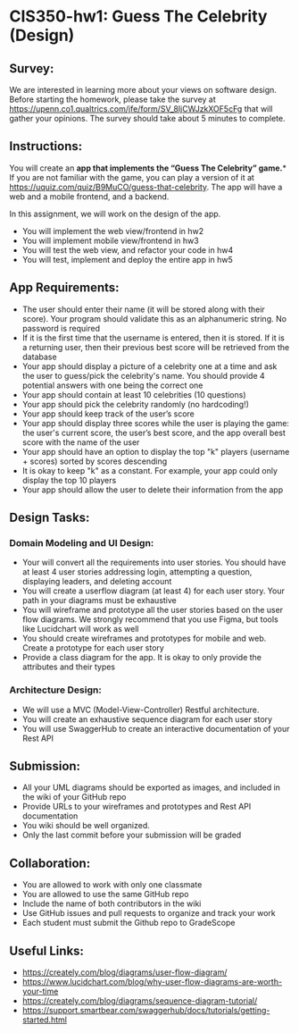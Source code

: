 # CIS350-hw1: Guess The Celebrity (Design)


## Survey:

We are interested in learning more about your views on software design.
Before starting the homework, please take the survey at https://upenn.co1.qualtrics.com/jfe/form/SV_8IjCWJzkXOF5cFg
that will gather your opinions. The survey should take about 5 minutes to complete.

## Instructions:
 
You will create an **app that implements the “Guess The Celebrity” game.*** 
If you are not familiar with the game, you can play a version of it at https://uquiz.com/quiz/B9MuCO/guess-that-celebrity.
The app will have a web and a mobile frontend, and a backend.


In this assignment, we will work on the design of the app.

- You will implement the web view/frontend in hw2
- You will implement mobile view/frontend in hw3
- You will test the web view, and refactor your code in hw4
- You will test, implement and deploy the entire app in hw5


## App Requirements:
 
- The user should enter their name (it will be stored along with their score). Your program should validate this as an alphanumeric string. No password is required
- If it is the first time that the username is entered, then it is stored. If it is a returning user, then their previous best score will be retrieved from the database
- Your app should display a picture of a celebrity one at a time and ask the user to guess/pick the celebrity's name. You should provide 4 potential answers with one being the correct one 
- Your app should contain at least 10 celebrities (10 questions) 
- Your app should pick the celebrity randomly (no hardcoding!) 
- Your app should keep track of the user’s score  
- Your app should display three scores while the user is playing the game: the user's current score, the user’s best score, and the app overall best score with the name of the user 
- Your app should have an option to display the top "k" players (username + scores) sorted by scores descending
- It is okay to keep "k" as a constant. For example, your app could only display the top 10 players 
- Your app should allow the user to delete their information from the app


## Design Tasks:
### Domain Modeling and UI Design:

- Your will convert all the requirements into user stories. You should have at least 4 user stories addressing login, attempting a question, displaying leaders, and deleting account
- You will create a userflow diagram (at least 4) for each user story. Your path in your diagrams must be exhaustive
- You will wireframe and prototype all the user stories based on the user flow diagrams. We strongly recommend that you use Figma, but tools like Lucidchart will work as well 
- You should create wireframes and prototypes for  mobile and web. Create a prototype for each user story
- Provide a class diagram for the app. It is okay to only provide the attributes and their types

### Architecture Design:

- We will use a MVC (Model-View-Controller) Restful architecture.
- You will create an exhaustive sequence diagram for each user story
- You will use SwaggerHub to create an interactive documentation of your Rest API


## Submission:

- All your UML diagrams should be exported as images, and included in the wiki of your GitHub repo
- Provide URLs to your wireframes and prototypes and Rest API documentation
- You wiki should be well organized.
- Only the last commit before your submission will be graded

## Collaboration:

- You are allowed to work with only one classmate
- You are allowed to use the same GitHub repo
- Include the name of both contributors in the wiki
- Use GitHub issues and pull requests to organize and track your work
- Each student must submit the Github repo to GradeScope

## Useful Links:

- https://creately.com/blog/diagrams/user-flow-diagram/
- https://www.lucidchart.com/blog/why-user-flow-diagrams-are-worth-your-time
- https://creately.com/blog/diagrams/sequence-diagram-tutorial/
- https://support.smartbear.com/swaggerhub/docs/tutorials/getting-started.html

